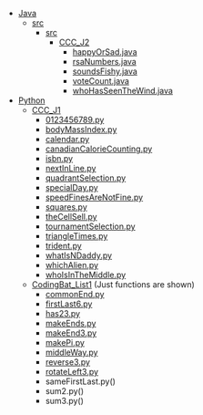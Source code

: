 - [Java](https://github.com/yodasnow/Algorithmic-Coding/tree/master/Java)
  - [src](https://github.com/yodasnow/Algorithmic-Coding/tree/master/Java/src)
    - [src](https://github.com/yodasnow/Algorithmic-Coding/tree/master/Java/src/src)
      - [CCC_J2](https://github.com/yodasnow/Algorithmic-Coding/tree/master/Java/src/src/CCC_J2)
        - [happyOrSad.java](https://github.com/yodasnow/Algorithmic-Coding/blob/master/Java/src/src/CCC_J2/happyOrSad.java)
        - [rsaNumbers.java](https://github.com/yodasnow/Algorithmic-Coding/blob/master/Java/src/src/CCC_J2/rsaNumbers.java)
        - [soundsFishy.java](https://github.com/yodasnow/Algorithmic-Coding/blob/master/Java/src/src/CCC_J2/soundsFishy.java)
        - [voteCount.java](https://github.com/yodasnow/Algorithmic-Coding/blob/master/Java/src/src/CCC_J2/voteCount.java)
        - [whoHasSeenTheWind.java](https://github.com/yodasnow/Algorithmic-Coding/blob/master/Java/src/src/CCC_J2/whoHasSeenTheWind.java)
- [Python](https://github.com/yodasnow/Algorithmic-Coding/tree/master/Python)
  - [CCC_J1](https://github.com/yodasnow/Algorithmic-Coding/tree/master/Python/CCC_J1)
    - [0123456789.py](https://github.com/yodasnow/Algorithmic-Coding/blob/master/Python/CCC_J1/0123456789.py)
    - [bodyMassIndex.py](https://github.com/yodasnow/Algorithmic-Coding/blob/master/Python/CCC_J1/bodyMassIndex.py)
    - [calendar.py](https://github.com/yodasnow/Algorithmic-Coding/blob/master/Python/CCC_J1/calendar.py)
    - [canadianCalorieCounting.py](https://github.com/yodasnow/Algorithmic-Coding/blob/master/Python/CCC_J1/canadianCalorieCounting.py)
    - [isbn.py](https://github.com/yodasnow/Algorithmic-Coding/blob/master/Python/CCC_J1/isbn.py)
    - [nextInLine.py](https://github.com/yodasnow/Algorithmic-Coding/blob/master/Python/CCC_J1/nextInLine.py)
    - [quadrantSelection.py](https://github.com/yodasnow/Algorithmic-Coding/blob/master/Python/CCC_J1/quadrantSelection.py)
    - [specialDay.py](https://github.com/yodasnow/Algorithmic-Coding/blob/master/Python/CCC_J1/specialDay.py)
    - [speedFinesAreNotFine.py]()
    - [squares.py]()
    - [theCellSell.py]()
    - [tournamentSelection.py]()
    - [triangleTimes.py]()
    - [trident.py]()
    - [whatIsNDaddy.py]()
    - [whichAlien.py]()
    - [whoIsInTheMiddle.py]()
  - [CodingBat_List1]() (Just functions are shown)
    - [commonEnd.py]()
    - [firstLast6.py]()
    - [has23.py]()
    - [makeEnds.py]()
    - [makeEnd3.py]()
    - [makePi.py]()
    - [middleWay.py]()
    - [reverse3.py]()
    - [rotateLeft3.py]()
    - sameFirstLast.py()
    - sum2.py()
    - sum3.py()
